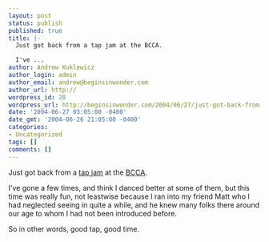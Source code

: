 ```yaml
---
layout: post
status: publish
published: true
title: |-
  Just got back from a tap jam at the BCCA.

  I've ...
author: Andrew Kuklewicz
author_login: admin
author_email: andrew@beginsinwonder.com
author_url: http://
wordpress_id: 28
wordpress_url: http://beginsinwonder.com/2004/06/27/just-got-back-from-a-tap-jam-at-the-bccaive/
date: '2004-06-27 03:05:00 -0400'
date_gmt: '2004-06-26 21:05:00 -0400'
categories:
- Uncategorized
tags: []
comments: []
---
```

<p>Just got back from a <a href="http://www.juliaontap.com/jams.html">tap jam</a> at the <a href="http://www.bccaonline.com">BCCA</a>.</p>
<p>I've gone a few times, and think I danced better at some of them, but this time was really fun, not leastwise because I ran into my friend Matt who I had neglected seeing in quite a while, and he knew many folks there around our age to whom I had not been introduced before.</p>
<p>So in other words, good tap, good time.</p>
